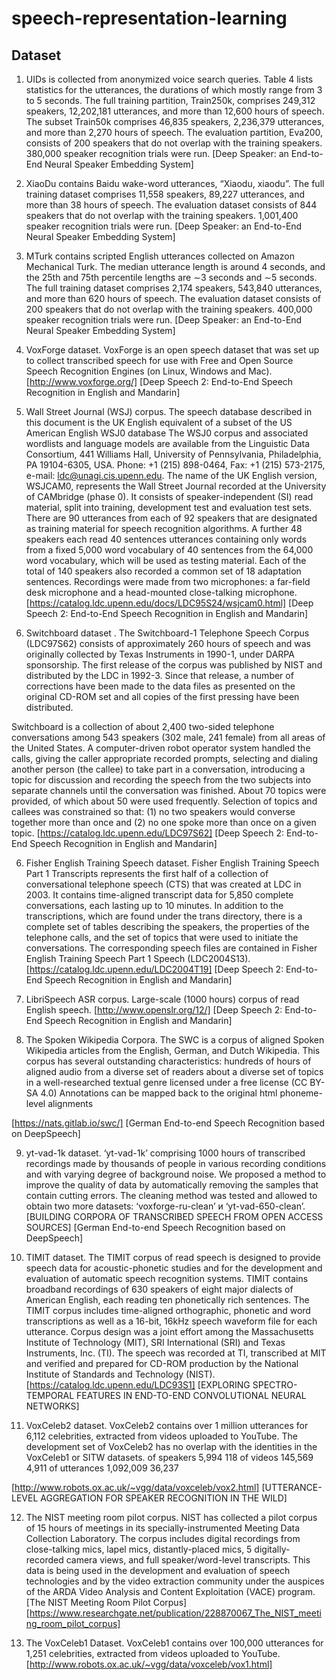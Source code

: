 # speech-representation-learning



## Dataset 

1. UIDs is collected from anonymized voice search queries. Table 4 lists statistics for the utterances, the durations of which
mostly range from 3 to 5 seconds. The full training partition, Train250k, comprises 249,312 speakers, 12,202,181 utterances, and more than 12,600 hours of speech. The subset Train50k
comprises 46,835 speakers, 2,236,379 utterances, and more than 2,270 hours of speech. The evaluation partition, Eva200, consists of 200 speakers that do not overlap with the training speakers. 380,000 speaker recognition trials were run. [Deep Speaker: an End-to-End Neural Speaker Embedding System]

2. XiaoDu contains Baidu wake-word utterances, “Xiaodu, xiaodu”. The full training dataset comprises 11,558 speakers, 89,227 utterances, and more than 38 hours of speech. The evaluation dataset consists of 844 speakers that do not overlap with the training speakers. 1,001,400 speaker recognition trials were run.  [Deep Speaker: an End-to-End Neural Speaker Embedding System]

3. MTurk contains scripted English utterances collected on Amazon Mechanical Turk. The median utterance length is around 4 seconds, and the 25th and 75th percentile lengths are ∼3 seconds and ∼5 seconds. The full training dataset comprises 2,174 speakers, 543,840 utterances, and more than 620 hours of speech. The evaluation dataset consists of 200 speakers that do
not overlap with the training speakers. 400,000 speaker recognition trials were run.  [Deep Speaker: an End-to-End Neural Speaker Embedding System]

3. VoxForge dataset. VoxForge is an open speech dataset that was set up to collect transcribed speech for use with Free and  Open Source Speech Recognition Engines (on Linux, Windows and Mac).[http://www.voxforge.org/] [Deep Speech 2: End-to-End Speech Recognition in English and Mandarin]

4.  Wall Street Journal (WSJ) corpus. The speech database described in this document is the UK English equivalent of a subset of the US American English WSJ0 database The WSJ0 corpus and associated wordlists and language models are available from the Linguistic Data Consortium, 441 Williams Hall, University of Pennsylvania, Philadelphia, PA 19104-6305, USA. Phone: +1 (215) 898-0464, Fax: +1 (215) 573-2175, e-mail: ldc@unagi.cis.upenn.edu. The name of the UK English version, WSJCAM0, represents the Wall Street Journal recorded at the University of CAMbridge (phase 0). It consists of speaker-independent (SI) read material, split into training, development test and evaluation test sets. There are 90 utterances from each of 92 speakers that are designated as training material for speech recognition algorithms. A further 48 speakers each read 40 sentences utterances containing only words from a fixed 5,000 word vocabulary of 40 sentences from the 64,000 word vocabulary, which will be used as testing material. Each of the total of 140 speakers also recorded a common set of 18 adaptation sentences. Recordings were made from two microphones: a far-field desk microphone and a head-mounted close-talking microphone. [https://catalog.ldc.upenn.edu/docs/LDC95S24/wsjcam0.html] [Deep Speech 2: End-to-End Speech Recognition in English and Mandarin]

5. Switchboard dataset . The Switchboard-1 Telephone Speech Corpus (LDC97S62) consists of approximately 260 hours of speech and was originally collected by Texas Instruments in 1990-1, under DARPA sponsorship. The first release of the corpus was published by NIST and distributed by the LDC in 1992-3. Since that release, a number of corrections have been made to the data files as presented on the original CD-ROM set and all copies of the first pressing have been distributed.

Switchboard is a collection of about 2,400 two-sided telephone conversations among 543 speakers (302 male, 241 female) from all areas of the United States. A computer-driven robot operator system handled the calls, giving the caller appropriate recorded prompts, selecting and dialing another person (the callee) to take part in a conversation, introducing a topic for discussion and recording the speech from the two subjects into separate channels until the conversation was finished. About 70 topics were provided, of which about 50 were used frequently. Selection of topics and callees was constrained so that: (1) no two speakers would converse together more than once and (2) no one spoke more than once on a given topic. [https://catalog.ldc.upenn.edu/LDC97S62] [Deep Speech 2: End-to-End Speech Recognition in English and Mandarin]

6. Fisher English Training Speech dataset. Fisher English Training Speech Part 1 Transcripts represents the first half of a collection of conversational telephone speech (CTS) that was created at LDC in 2003. It contains time-aligned transcript data for 5,850 complete conversations, each lasting up to 10 minutes. In addition to the transcriptions, which are found under the trans directory, there is a complete set of tables describing the speakers, the properties of the telephone calls, and the set of topics that were used to initiate the conversations. The corresponding speech files are contained in Fisher English Training Speech Part 1 Speech (LDC2004S13). [https://catalog.ldc.upenn.edu/LDC2004T19] [Deep Speech 2: End-to-End Speech Recognition in English and Mandarin]

7. LibriSpeech ASR corpus. Large-scale (1000 hours) corpus of read English speech. [http://www.openslr.org/12/] [Deep Speech 2: End-to-End Speech Recognition in English and Mandarin]

8. The Spoken Wikipedia Corpora. The SWC is a corpus of aligned Spoken Wikipedia articles from the English, German, and Dutch Wikipedia. This corpus has several outstanding characteristics:
hundreds of hours of aligned audio
from a diverse set of readers
about a diverse set of topics
in a well-researched textual genre
licensed under a free license (CC BY-SA 4.0)
Annotations can be mapped back to the original html
phoneme-level alignments

[https://nats.gitlab.io/swc/] [German End-to-end Speech Recognition based on DeepSpeech]

9. yt-vad-1k dataset.  ‘yt-vad-1k’ comprising 1000 hours of transcribed
recordings made by thousands of people in various recording conditions and with varying degree of
background noise. We proposed a method to improve the quality of data by automatically removing
the samples that contain cutting errors. The cleaning method was tested and allowed to obtain two
more datasets: ‘voxforge-ru-clean’ и ‘yt-vad-650-clean’. [BUILDING CORPORA OF TRANSCRIBED SPEECH FROM OPEN ACCESS SOURCES] [German End-to-end Speech Recognition based on DeepSpeech]

10. TIMIT dataset. The TIMIT corpus of read speech is designed to provide speech data for acoustic-phonetic studies and for the development and evaluation of automatic speech recognition systems. TIMIT contains broadband recordings of 630 speakers of eight major dialects of American English, each reading ten phonetically rich sentences. The TIMIT corpus includes time-aligned orthographic, phonetic and word transcriptions as well as a 16-bit, 16kHz speech waveform file for each utterance. Corpus design was a joint effort among the Massachusetts Institute of Technology (MIT), SRI International (SRI) and Texas Instruments, Inc. (TI). The speech was recorded at TI, transcribed at MIT and verified and prepared for CD-ROM production by the National Institute of Standards and Technology (NIST). [https://catalog.ldc.upenn.edu/LDC93S1] [EXPLORING SPECTRO-TEMPORAL FEATURES IN END-TO-END CONVOLUTIONAL NEURAL NETWORKS]

11. VoxCeleb2 dataset. VoxCeleb2 contains over 1 million utterances for 6,112 celebrities, extracted from videos uploaded to YouTube. The development set of VoxCeleb2 has no overlap with the identities in the VoxCeleb1 or SITW datasets.
of speakers	5,994	118
of videos	145,569	4,911
of utterances	1,092,009	36,237 

[http://www.robots.ox.ac.uk/~vgg/data/voxceleb/vox2.html] [UTTERANCE-LEVEL AGGREGATION FOR SPEAKER RECOGNITION IN THE WILD]

12. The NIST meeting room pilot corpus.  NIST has collected a pilot corpus of 15 hours of meetings in its specially-instrumented Meeting Data Collection Laboratory. The corpus includes digital recordings from close-talking mics, lapel mics, distantly-placed mics, 5 digitally-recorded camera views, and full speaker/word-level transcripts. This data is being used in the development and evaluation of speech technologies and by the video extraction community under the auspices of the ARDA Video Analysis and Content Exploitation (VACE) program. [The NIST Meeting Room Pilot Corpus][https://www.researchgate.net/publication/228870067_The_NIST_meeting_room_pilot_corpus]

13. The VoxCeleb1 Dataset. VoxCeleb1 contains over 100,000 utterances for 1,251 celebrities, extracted from videos uploaded to YouTube. [http://www.robots.ox.ac.uk/~vgg/data/voxceleb/vox1.html]









